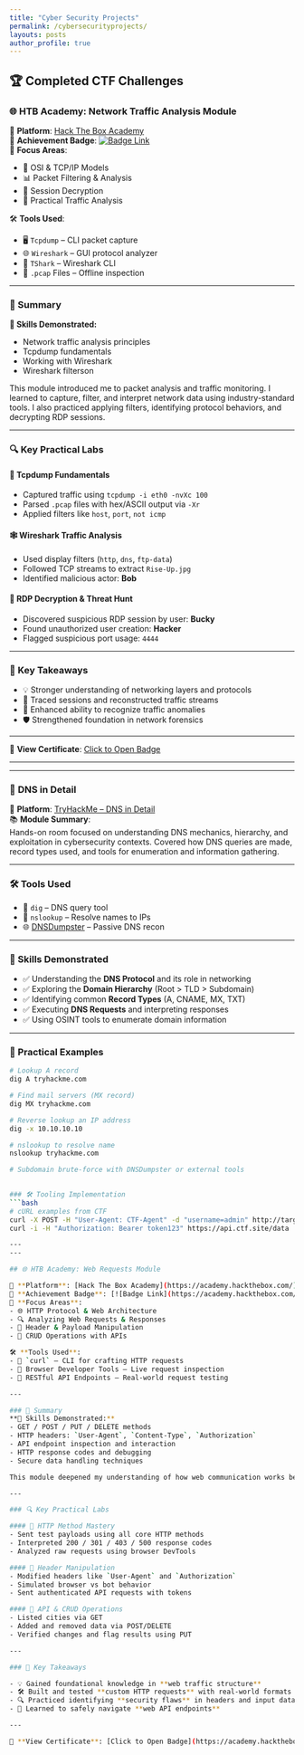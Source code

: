 ```yaml
---
title: "Cyber Security Projects"
permalink: /cybersecurityprojects/
layouts: posts
author_profile: true
---
```


## 🏆 Completed CTF Challenges


### 🌐 HTB Academy: Network Traffic Analysis Module

🎲 **Platform**: [Hack The Box Academy](https://academy.hackthebox.com/)  
🏅 **Achievement Badge**: [![Badge Link](https://academy.hackthebox.com/images/badges/network-traffic-analysis.svg)](https://academy.hackthebox.com/achievement/1918558/81)  
🧠 **Focus Areas**:  
- 🔄 OSI & TCP/IP Models  
- 📊 Packet Filtering & Analysis  
- 🔐 Session Decryption  
- 🧰 Practical Traffic Analysis  

🛠️ **Tools Used**:  
- 🖥️ `Tcpdump` – CLI packet capture  
- 🌐 `Wireshark` – GUI protocol analyzer  
- 🔧 `TShark` – Wireshark CLI  
- 📁 `.pcap` Files – Offline inspection

---

### 📝 Summary
**📌 Skills Demonstrated:**
- Network traffic analysis principles
- Tcpdump fundamentals
- Working with Wireshark
- Wireshark filterson

This module introduced me to packet analysis and traffic monitoring. I learned to capture, filter, and interpret network data using industry-standard tools. I also practiced applying filters, identifying protocol behaviors, and decrypting RDP sessions.

---

### 🔍 Key Practical Labs

#### 🧪 Tcpdump Fundamentals
- Captured traffic using `tcpdump -i eth0 -nvXc 100`
- Parsed `.pcap` files with hex/ASCII output via `-Xr`
- Applied filters like `host`, `port`, `not icmp`

#### 🕸️ Wireshark Traffic Analysis
- Used display filters (`http`, `dns`, `ftp-data`)
- Followed TCP streams to extract `Rise-Up.jpg`
- Identified malicious actor: **Bob**

#### 🔐 RDP Decryption & Threat Hunt
- Discovered suspicious RDP session by user: **Bucky**
- Found unauthorized user creation: **Hacker**
- Flagged suspicious port usage: `4444`

---

### 🧠 Key Takeaways

- 💡 Stronger understanding of networking layers and protocols  
- 🧵 Traced sessions and reconstructed traffic streams  
- 🔎 Enhanced ability to recognize traffic anomalies  
- 🛡️ Strengthened foundation in network forensics

---

📌 **View Certificate**: [Click to Open Badge](https://academy.hackthebox.com/achievement/1918558/81)

---

---

### 🔎 **DNS in Detail**  

🎯 **Platform**: [TryHackMe – DNS in Detail](https://tryhackme.com/room/dnsindetail)  
📚 **Module Summary**:  
Hands-on room focused on understanding DNS mechanics, hierarchy, and exploitation in cybersecurity contexts. Covered how DNS queries are made, record types used, and tools for enumeration and information gathering.

---

### 🛠️ Tools Used
- 🧪 `dig` – DNS query tool  
- 🧾 `nslookup` – Resolve names to IPs  
- 🌐 [DNSDumpster](https://dnsdumpster.com) – Passive DNS recon  

---

### 📌 Skills Demonstrated
- ✅ Understanding the **DNS Protocol** and its role in networking  
- ✅ Exploring the **Domain Hierarchy** (Root > TLD > Subdomain)  
- ✅ Identifying common **Record Types** (A, CNAME, MX, TXT)  
- ✅ Executing **DNS Requests** and interpreting responses  
- ✅ Using OSINT tools to enumerate domain information

---

### 🧠 Practical Examples

```bash
# Lookup A record
dig A tryhackme.com

# Find mail servers (MX record)
dig MX tryhackme.com

# Reverse lookup an IP address
dig -x 10.10.10.10

# nslookup to resolve name
nslookup tryhackme.com

# Subdomain brute-force with DNSDumpster or external tools
  

### 🛠️ Tooling Implementation
```bash
# cURL examples from CTF
curl -X POST -H "User-Agent: CTF-Agent" -d "username=admin" http://target.site/login
curl -i -H "Authorization: Bearer token123" https://api.ctf.site/data

---
---

## 🌐 HTB Academy: Web Requests Module

🎲 **Platform**: [Hack The Box Academy](https://academy.hackthebox.com/)  
🏅 **Achievement Badge**: [![Badge Link](https://academy.hackthebox.com/images/badges/web-requests.svg)](https://academy.hackthebox.com/achievement/badge/cb163662-43a1-11f0-bcfdbea50ffe6cb4)  
🧠 **Focus Areas**:  
- 🌐 HTTP Protocol & Web Architecture  
- 🔍 Analyzing Web Requests & Responses  
- 🧾 Header & Payload Manipulation  
- 🔄 CRUD Operations with APIs  

🛠️ **Tools Used**:  
- 🧪 `curl` – CLI for crafting HTTP requests  
- 🧰 Browser Developer Tools – Live request inspection  
- 🧮 RESTful API Endpoints – Real-world request testing

---

### 📝 Summary  
**📌 Skills Demonstrated:**  
- GET / POST / PUT / DELETE methods  
- HTTP headers: `User-Agent`, `Content-Type`, `Authorization`  
- API endpoint inspection and interaction  
- HTTP response codes and debugging  
- Secure data handling techniques  

This module deepened my understanding of how web communication works behind the scenes. I gained hands-on experience crafting and intercepting HTTP requests, working with headers, and interacting with REST APIs using both CLI and browser tools. This reinforced my ability to identify insecure endpoints and vulnerabilities in web-based communication.

---

### 🔍 Key Practical Labs

#### 🧪 HTTP Method Mastery  
- Sent test payloads using all core HTTP methods  
- Interpreted 200 / 301 / 403 / 500 response codes  
- Analyzed raw requests using browser DevTools  

#### 🧾 Header Manipulation  
- Modified headers like `User-Agent` and `Authorization`  
- Simulated browser vs bot behavior  
- Sent authenticated API requests with tokens  

#### 🔄 API & CRUD Operations  
- Listed cities via GET  
- Added and removed data via POST/DELETE  
- Verified changes and flag results using PUT  

---

### 🧠 Key Takeaways

- 💡 Gained foundational knowledge in **web traffic structure**  
- 🛠️ Built and tested **custom HTTP requests** with real-world formats  
- 🔍 Practiced identifying **security flaws** in headers and input data  
- 🔐 Learned to safely navigate **web API endpoints**

---

📌 **View Certificate**: [Click to Open Badge](https://academy.hackthebox.com/achievement/badge/cb163662-43a1-11f0-bcfdbea50ffe6cb4)
